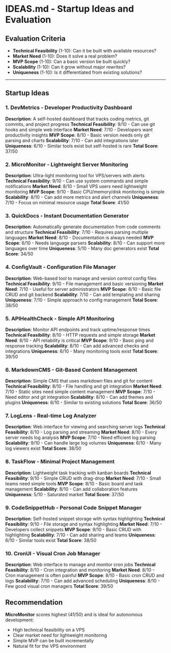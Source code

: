 # IDEAS.md - Startup Ideas and Evaluation

## Evaluation Criteria
- **Technical Feasibility** (1-10): Can it be built with available resources?
- **Market Need** (1-10): Does it solve a real problem?
- **MVP Scope** (1-10): Can a basic version be built quickly?
- **Scalability** (1-10): Can it grow without major rewrites?
- **Uniqueness** (1-10): Is it differentiated from existing solutions?

---

## Startup Ideas

### 1. DevMetrics - Developer Productivity Dashboard
**Description**: A self-hosted dashboard that tracks coding metrics, git commits, and project progress
**Technical Feasibility**: 9/10 - Can use git hooks and simple web interface
**Market Need**: 7/10 - Developers want productivity insights
**MVP Scope**: 8/10 - Basic version needs only git parsing and charts
**Scalability**: 7/10 - Can add integrations later
**Uniqueness**: 6/10 - Similar tools exist but self-hosted is rare
**Total Score**: 37/50

### 2. MicroMonitor - Lightweight Server Monitoring
**Description**: Ultra-light monitoring tool for VPS/servers with alerts
**Technical Feasibility**: 9/10 - Can use system commands and simple notifications
**Market Need**: 8/10 - Small VPS users need lightweight monitoring
**MVP Scope**: 9/10 - Basic CPU/memory/disk monitoring is simple
**Scalability**: 8/10 - Can add more metrics and alert channels
**Uniqueness**: 7/10 - Focus on minimal resource usage
**Total Score**: 41/50

### 3. QuickDocs - Instant Documentation Generator
**Description**: Automatically generate documentation from code comments and structure
**Technical Feasibility**: 7/10 - Requires parsing multiple languages
**Market Need**: 8/10 - Documentation is always needed
**MVP Scope**: 6/10 - Needs language parsers
**Scalability**: 8/10 - Can support more languages over time
**Uniqueness**: 5/10 - Many doc generators exist
**Total Score**: 34/50

### 4. ConfigVault - Configuration File Manager
**Description**: Web-based tool to manage and version control config files
**Technical Feasibility**: 9/10 - File management and basic versioning
**Market Need**: 7/10 - Useful for server administrators
**MVP Scope**: 8/10 - Basic file CRUD and git backend
**Scalability**: 7/10 - Can add templating and sharing
**Uniqueness**: 7/10 - Simple approach to config management
**Total Score**: 38/50

### 5. APIHealthCheck - Simple API Monitoring
**Description**: Monitor API endpoints and track uptime/response times
**Technical Feasibility**: 8/10 - HTTP requests and simple storage
**Market Need**: 8/10 - API reliability is critical
**MVP Scope**: 9/10 - Basic ping and response tracking
**Scalability**: 8/10 - Can add advanced checks and integrations
**Uniqueness**: 6/10 - Many monitoring tools exist
**Total Score**: 39/50

### 6. MarkdownCMS - Git-Based Content Management
**Description**: Simple CMS that uses markdown files and git for content
**Technical Feasibility**: 8/10 - File handling and git integration
**Market Need**: 7/10 - Static sites need simple content management
**MVP Scope**: 7/10 - Need editor and git integration
**Scalability**: 8/10 - Can add themes and plugins
**Uniqueness**: 6/10 - Similar to existing solutions
**Total Score**: 36/50

### 7. LogLens - Real-time Log Analyzer
**Description**: Web interface for viewing and searching server logs
**Technical Feasibility**: 8/10 - Log parsing and streaming
**Market Need**: 8/10 - Every server needs log analysis
**MVP Scope**: 7/10 - Need efficient log parsing
**Scalability**: 9/10 - Can handle large log volumes
**Uniqueness**: 6/10 - Many log viewers exist
**Total Score**: 38/50

### 8. TaskFlow - Minimal Project Management
**Description**: Lightweight task tracking with kanban boards
**Technical Feasibility**: 9/10 - Simple CRUD with drag-drop
**Market Need**: 7/10 - Small teams need simple tools
**MVP Scope**: 8/10 - Basic board and task management
**Scalability**: 8/10 - Can add collaboration features
**Uniqueness**: 5/10 - Saturated market
**Total Score**: 37/50

### 9. CodeSnippetHub - Personal Code Snippet Manager
**Description**: Self-hosted snippet storage with syntax highlighting
**Technical Feasibility**: 9/10 - File storage and syntax highlighting
**Market Need**: 7/10 - Developers collect snippets
**MVP Scope**: 9/10 - Basic CRUD with highlighting
**Scalability**: 7/10 - Can add sharing and teams
**Uniqueness**: 6/10 - Similar tools exist
**Total Score**: 38/50

### 10. CronUI - Visual Cron Job Manager
**Description**: Web interface to manage and monitor cron jobs
**Technical Feasibility**: 8/10 - Cron integration and monitoring
**Market Need**: 8/10 - Cron management is often painful
**MVP Scope**: 8/10 - Basic cron CRUD and logs
**Scalability**: 7/10 - Can add advanced scheduling
**Uniqueness**: 8/10 - Few good visual cron managers
**Total Score**: 39/50

## Recommendation
**MicroMonitor** scores highest (41/50) and is ideal for autonomous development:
- High technical feasibility on a VPS
- Clear market need for lightweight monitoring
- Simple MVP can be built incrementally
- Natural fit for the VPS environment